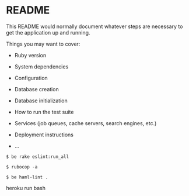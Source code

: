 # README

This README would normally document whatever steps are necessary to get the
application up and running.

Things you may want to cover:

* Ruby version

* System dependencies

* Configuration

* Database creation

* Database initialization

* How to run the test suite

* Services (job queues, cache servers, search engines, etc.)

* Deployment instructions

* ...

```
$ be rake eslint:run_all
```

```
$ rubocop -a
```

```
$ be haml-lint .
```

heroku run bash
